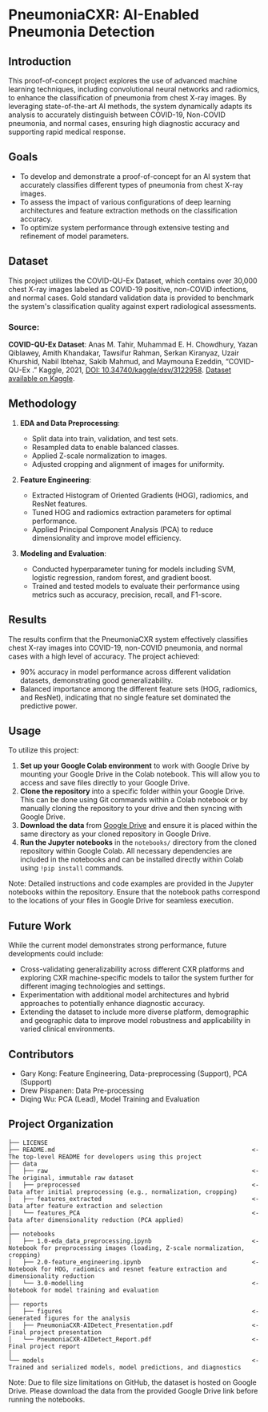 # PneumoniaCXR: AI-Enabled Pneumonia Detection

## Introduction

This proof-of-concept project explores the use of advanced machine learning techniques, including convolutional neural networks and radiomics, to enhance the classification of pneumonia from chest X-ray images. By leveraging state-of-the-art AI methods, the system dynamically adapts its analysis to accurately distinguish between COVID-19, Non-COVID pneumonia, and normal cases, ensuring high diagnostic accuracy and supporting rapid medical response.

## Goals

- To develop and demonstrate a proof-of-concept for an AI system that accurately classifies different types of pneumonia from chest X-ray images.
- To assess the impact of various configurations of deep learning architectures and feature extraction methods on the classification accuracy.
- To optimize system performance through extensive testing and refinement of model parameters.

## Dataset

This project utilizes the COVID-QU-Ex Dataset, which contains over 30,000 chest X-ray images labeled as COVID-19 positive, non-COVID infections, and normal cases. Gold standard validation data is provided to benchmark the system's classification quality against expert radiological assessments.

### Source:
**COVID-QU-Ex Dataset**: Anas M. Tahir, Muhammad E. H. Chowdhury, Yazan Qiblawey, Amith Khandakar, Tawsifur Rahman, Serkan Kiranyaz, Uzair Khurshid, Nabil Ibtehaz, Sakib Mahmud, and Maymouna Ezeddin, “COVID-QU-Ex .” Kaggle, 2021, [DOI: 10.34740/kaggle/dsv/3122958](https://doi.org/10.34740/kaggle/dsv/3122958). [Dataset available on Kaggle](https://www.kaggle.com/datasets/anasmohammedtahir/covidqu).

## Methodology

1. **EDA and Data Preprocessing**:
   - Split data into train, validation, and test sets.
   - Resampled data to enable balanced classes.
   - Applied Z-scale normalization to images.
   - Adjusted cropping and alignment of images for uniformity.

2. **Feature Engineering**:
   - Extracted Histogram of Oriented Gradients (HOG), radiomics, and ResNet features.
   - Tuned HOG and radiomics extraction parameters for optimal performance.
   - Applied Principal Component Analysis (PCA) to reduce dimensionality and improve model efficiency.

3. **Modeling and Evaluation**:
   - Conducted hyperparameter tuning for models including SVM, logistic regression, random forest, and gradient boost.
   - Trained and tested models to evaluate their performance using metrics such as accuracy, precision, recall, and F1-score.

## Results

The results confirm that the PneumoniaCXR system effectively classifies chest X-ray images into COVID-19, non-COVID pneumonia, and normal cases with a high level of accuracy. The project achieved:
- 90% accuracy in model performance across different validation datasets, demonstrating good generalizability.
- Balanced importance among the different feature sets (HOG, radiomics, and ResNet), indicating that no single feature set dominated the predictive power.

## Usage

To utilize this project:
1. **Set up your Google Colab environment** to work with Google Drive by mounting your Google Drive in the Colab notebook. This will allow you to access and save files directly to your Google Drive.
2. **Clone the repository** into a specific folder within your Google Drive. This can be done using Git commands within a Colab notebook or by manually cloning the repository to your drive and then syncing with Google Drive.
3. **Download the data** from [Google Drive](https://drive.google.com/drive/folders/1Q44uT-VRO5vdfUt8FB4HovXdvRvj8SBd?usp=sharing) and ensure it is placed within the same directory as your cloned repository in Google Drive.
4. **Run the Jupyter notebooks** in the `notebooks/` directory from the cloned repository within Google Colab. All necessary dependencies are included in the notebooks and can be installed directly within Colab using `!pip install` commands.

Note: Detailed instructions and code examples are provided in the Jupyter notebooks within the repository. Ensure that the notebook paths correspond to the locations of your files in Google Drive for seamless execution.

## Future Work

While the current model demonstrates strong performance, future developments could include:
- Cross-validating generalizability across different CXR platforms and exploring CXR machine-specific models to tailor the system further for different imaging technologies and settings.
- Experimentation with additional model architectures and hybrid approaches to potentially enhance diagnostic accuracy.
- Extending the dataset to include more diverse platform, demographic and geographic data to improve model robustness and applicability in varied clinical environments.

## Contributors
- Gary Kong: Feature Engineering, Data-preprocessing (Support), PCA (Support)
- Drew Piispanen: Data Pre-processing
- Diqing Wu: PCA (Lead), Model Training and Evaluation

## Project Organization

    ├── LICENSE
    ├── README.md                                                       <- The top-level README for developers using this project
    ├── data
    │   ├── raw                                                         <- The original, immutable raw dataset
    │   ├── preprocessed                                                <- Data after initial preprocessing (e.g., normalization, cropping)
    │   ├── features_extracted                                          <- Data after feature extraction and selection
    │   └── features_PCA                                                <- Data after dimensionality reduction (PCA applied)
    │
    ├── notebooks
    │   ├── 1.0-eda_data_preprocessing.ipynb                            <- Notebook for preprocessing images (loading, Z-scale normalization, cropping)
    │   ├── 2.0-feature_engineering.ipynb                               <- Notebook for HOG, radiomics and resnet feature extraction and dimensionality reduction
    │   └── 3.0-modelling                                               <- Notebook for model training and evaluation
    │
    ├── reports
    │   ├── figures                                                     <- Generated figures for the analysis
    │   ├── PneumoniaCXR-AIDetect_Presentation.pdf                      <- Final project presentation
    │   └── PneumoniaCXR-AIDetect_Report.pdf                            <- Final project report
    │
    └── models                                                          <- Trained and serialized models, model predictions, and diagnostics

Note: Due to file size limitations on GitHub, the dataset is hosted on Google Drive. Please download the data from the provided Google Drive link before running the notebooks.